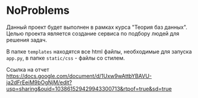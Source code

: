 # NoProblems
Данный проект будет выполнен в рамках курса "Теория баз данных". Целью проекта является создание сервиса по подбору людей для решения задач.

В папке `templates` находятся все html файлы, необходимые для запуска `app.py`, в папке `static/css` - файлы со стилем.

Ссылка на отчет https://docs.google.com/document/d/1Uxw9wAttbYBAVU-ja2dFrEeiM9bOgNjM/edit?usp=sharing&ouid=103861529429943300713&rtpof=true&sd=true
